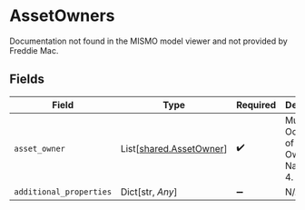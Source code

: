 # AssetOwners

Documentation not found in the MISMO model viewer and not provided by Freddie Mac.


## Fields

| Field                                                        | Type                                                         | Required                                                     | Description                                                  |
| ------------------------------------------------------------ | ------------------------------------------------------------ | ------------------------------------------------------------ | ------------------------------------------------------------ |
| `asset_owner`                                                | List[[shared.AssetOwner](../../models/shared/assetowner.md)] | :heavy_check_mark:                                           | Multiple Occurances of Account Owners Full Name up to 4.     |
| `additional_properties`                                      | Dict[str, *Any*]                                             | :heavy_minus_sign:                                           | N/A                                                          |